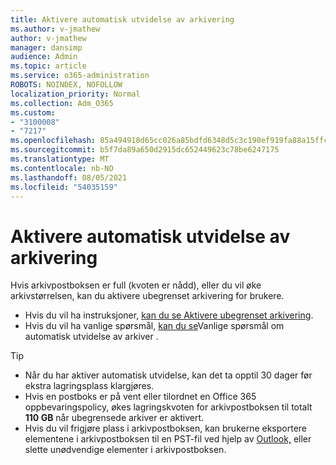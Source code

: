 ```yaml
---
title: Aktivere automatisk utvidelse av arkivering
ms.author: v-jmathew
author: v-jmathew
manager: dansimp
audience: Admin
ms.topic: article
ms.service: o365-administration
ROBOTS: NOINDEX, NOFOLLOW
localization_priority: Normal
ms.collection: Adm_O365
ms.custom:
- "3100008"
- "7217"
ms.openlocfilehash: 85a494918d65cc026a85bdfd6348d5c3c190ef919fa88a15ffcd4e7e790b8737
ms.sourcegitcommit: b5f7da89a650d2915dc652449623c78be6247175
ms.translationtype: MT
ms.contentlocale: nb-NO
ms.lasthandoff: 08/05/2021
ms.locfileid: "54035159"
---
```

# <a name="enable-auto-expanding-archiving"></a>Aktivere automatisk utvidelse av arkivering

Hvis arkivpostboksen er full (kvoten er nådd), eller du vil øke arkivstørrelsen, kan du aktivere ubegrenset arkivering for brukere.

- Hvis du vil ha instruksjoner, [kan du se Aktivere ubegrenset arkivering](https://docs.microsoft.com/office365/securitycompliance/enable-unlimited-archiving).
- Hvis du vil ha vanlige spørsmål, [kan du se](https://blogs.technet.microsoft.com/exchange/2018/04/09/office-365-auto-expanding-archives-faq/)Vanlige spørsmål om automatisk utvidelse av arkiver .

> [!TIP]
>
> - Når du har aktiver automatisk utvidelse, kan det ta opptil 30 dager før ekstra lagringsplass klargjøres.
> - Hvis en postboks er på vent eller tilordnet en Office 365 oppbevaringspolicy, økes lagringskvoten for arkivpostboksen til totalt **110 GB** når ubegrensede arkiver er aktivert.
> - Hvis du vil frigjøre plass i arkivpostboksen, kan brukerne eksportere elementene i arkivpostboksen til en PST-fil ved hjelp av [Outlook,](https://support.office.com/article/Export-or-backup-email-contacts-and-calendar-to-an-Outlook-pst-file-14252b52-3075-4e9b-be4e-ff9ef1068f91) eller slette unødvendige elementer i arkivpostboksen.
